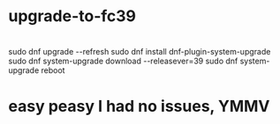 # upgrade-to-fc39
# 
sudo dnf upgrade --refresh
sudo dnf install dnf-plugin-system-upgrade
sudo dnf system-upgrade download --releasever=39
sudo dnf system-upgrade reboot

# easy peasy  I had no issues, YMMV
